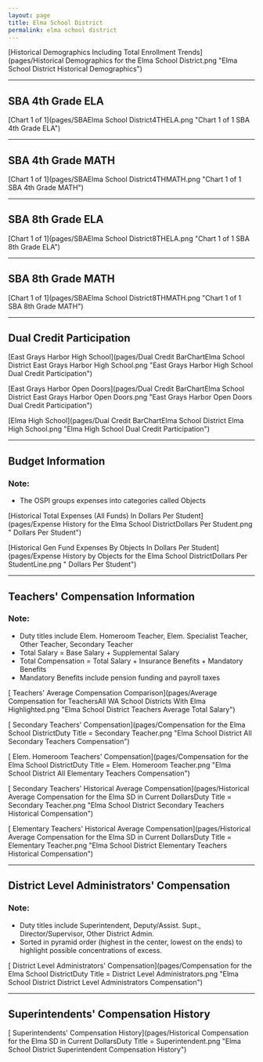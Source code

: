 ```yaml
---
layout: page
title: Elma School District
permalink: elma school district
---
```



[Historical Demographics Including Total Enrollment Trends](pages/Historical Demographics for the Elma School District.png "Elma School District Historical Demographics")

___

## SBA 4th Grade ELA

[Chart 1 of 1](pages/SBAElma School District4THELA.png "Chart 1 of 1 SBA 4th Grade ELA")


___

## SBA 4th Grade MATH

[Chart 1 of 1](pages/SBAElma School District4THMATH.png "Chart 1 of 1 SBA 4th Grade MATH")


___

## SBA 8th Grade ELA

[Chart 1 of 1](pages/SBAElma School District8THELA.png "Chart 1 of 1 SBA 8th Grade ELA")


___

## SBA 8th Grade MATH

[Chart 1 of 1](pages/SBAElma School District8THMATH.png "Chart 1 of 1 SBA 8th Grade MATH")


___

## Dual Credit Participation

[East Grays Harbor High School](pages/Dual Credit BarChartElma School District East Grays Harbor High School.png "East Grays Harbor High School Dual Credit Participation")

[East Grays Harbor Open Doors](pages/Dual Credit BarChartElma School District East Grays Harbor Open Doors.png "East Grays Harbor Open Doors Dual Credit Participation")

[Elma High School](pages/Dual Credit BarChartElma School District Elma High School.png "Elma High School Dual Credit Participation")


___

## Budget Information
### Note:
- The OSPI groups expenses into categories called Objects

[Historical Total Expenses (All Funds) In Dollars Per Student](pages/Expense History for the Elma School DistrictDollars Per Student.png " Dollars Per Student")

[Historical Gen Fund Expenses By Objects In Dollars Per Student](pages/Expense History by Objects for the Elma School DistrictDollars Per StudentLine.png " Dollars Per Student")


___

## Teachers' Compensation Information
### Note:
- Duty titles include Elem. Homeroom Teacher, Elem. Specialist Teacher, Other Teacher, Secondary Teacher
- Total Salary = Base Salary + Supplemental Salary
- Total Compensation = Total Salary + Insurance Benefits + Mandatory Benefits
- Mandatory Benefits include pension funding and payroll taxes

[ Teachers' Average Compensation Comparison](pages/Average Compensation for TeachersAll WA School Districts With Elma Highlighted.png "Elma School District Teachers Average Total Salary")

[ Secondary Teachers' Compensation](pages/Compensation for the Elma School DistrictDuty Title = Secondary Teacher.png "Elma School District All Secondary Teachers Compensation")

[ Elem. Homeroom Teachers' Compensation](pages/Compensation for the Elma School DistrictDuty Title = Elem. Homeroom Teacher.png "Elma School District All Elementary Teachers Compensation")

[ Secondary Teachers' Historical Average Compensation](pages/Historical Average Compensation for the Elma SD in Current DollarsDuty Title = Secondary Teacher.png "Elma School District Secondary Teachers Historical Compensation")

[ Elementary Teachers' Historical Average Compensation](pages/Historical Average Compensation for the Elma SD in Current DollarsDuty Title = Elementary Teacher.png "Elma School District Elementary Teachers Historical Compensation")


___

## District Level Administrators' Compensation

### Note:
- Duty titles include Superintendent, Deputy/Assist. Supt., Director/Supervisor, Other District Admin.
- Sorted in pyramid order (highest in the center, lowest on the ends) to highlight possible concentrations of excess.

[ District Level Administrators' Compensation](pages/Compensation for the Elma School DistrictDuty Title = District Level Administrators.png "Elma School District District Level Administrators Compensation")


___

## Superintendents' Compensation History

[ Superintendents' Compensation History](pages/Historical Compensation for the Elma SD in Current DollarsDuty Title = Superintendent.png "Elma School District Superintendent Compensation History")

